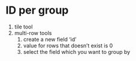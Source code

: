 # ID per group

1. tile tool
2. multi-row tools
    1. create a new field ‘id’
    2. value for rows that doesn’t exist is 0
    3. select the field which you want to group by
